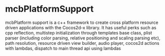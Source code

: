 mcbPlatformSupport
==================

mcbPlatform support is a c++ framework to create cross platform resource driven applications with the Cocos2d-x library. It has useful perks such as cpp reflection, multistep initialization through templates base class, plist parser (including color parsing, relative positioning and scaling parsing etc), path resolution, resource driven view builder, audio player, cocos2d actions with lambdas, dispatch to main thread api using lambdas
